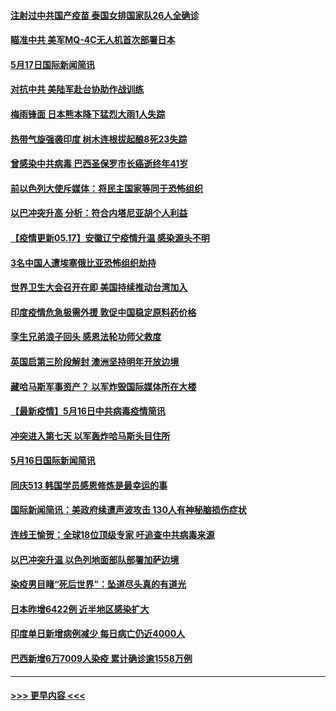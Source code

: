 #### [注射过中共国产疫苗 泰国女排国家队26人全确诊](../pages/prog202/a103121390.md?t=05171902) 
#### [瞄准中共 美军MQ-4C无人机首次部署日本](../pages/prog202/a103121377.md?t=05171902) 
#### [5月17日国际新闻简讯](../pages/prog202/a103121355.md?t=05171902) 
#### [对抗中共 美陆军赴台协助作战训练](../pages/prog202/a103121292.md?t=05171902) 
#### [梅雨锋面 日本熊本降下猛烈大雨1人失踪](../pages/prog202/a103121277.md?t=05171902) 
#### [热带气旋强袭印度 树木连根拔起酿8死23失踪](../pages/prog202/a103121241.md?t=05171902) 
#### [曾感染中共病毒 巴西圣保罗市长癌逝终年41岁](../pages/prog202/a103121172.md?t=05171902) 
#### [前以色列大使斥媒体：将民主国家等同于恐怖组织](../pages/prog202/a103121201.md?t=05171902) 
#### [以巴冲突升高 分析：符合内塔尼亚胡个人利益](../pages/prog202/a103121159.md?t=05171902) 
#### [【疫情更新05.17】安徽辽宁疫情升温 感染源头不明](../pages/prog202/a103114528.md?t=05171902) 
#### [3名中国人遭埃塞俄比亚恐怖组织劫持](../pages/prog202/a103121105.md?t=05171902) 
#### [世界卫生大会召开在即 美国持续推动台湾加入](../pages/prog202/a103121078.md?t=05171902) 
#### [印度疫情危急极需外援 敦促中国稳定原料药价格](../pages/prog202/a103121075.md?t=05171902) 
#### [孪生兄弟浪子回头 感恩法轮功师父救度](../pages/prog202/a103121070.md?t=05171902) 
#### [英国启第三阶段解封 澳洲坚持明年开放边境](../pages/prog202/a103121055.md?t=05171902) 
#### [藏哈马斯军事资产？ 以军炸毁国际媒体所在大楼](../pages/prog202/a103120998.md?t=05171902) 
#### [【最新疫情】5月16日中共病毒疫情简讯](../pages/prog202/a103120996.md?t=05171902) 
#### [冲突进入第七天 以军轰炸哈马斯头目住所](../pages/prog202/a103121000.md?t=05171902) 
#### [5月16日国际新闻简讯](../pages/prog202/a103120985.md?t=05171902) 
#### [同庆513 韩国学员感恩修炼是最幸运的事](../pages/prog202/a103120948.md?t=05171902) 
#### [国际新闻简讯：美政府续遭声波攻击 130人有神秘脑损伤症状](../pages/prog202/a103119624.md?t=05171902) 
#### [连线王愉贺：全球18位顶级专家 吁追查中共病毒来源](../pages/prog202/a103119810.md?t=05171902) 
#### [以巴冲突升温 以色列地面部队部署加萨边境](../pages/prog202/a103119615.md?t=05171902) 
#### [染疫男目睹“死后世界”：坠道尽头真的有道光](../pages/prog202/a103120870.md?t=05171902) 
#### [日本昨增6422例 近半地区感染扩大](../pages/prog202/a103120806.md?t=05171902) 
#### [印度单日新增病例减少 每日病亡仍近4000人](../pages/prog202/a103120532.md?t=05171902) 
#### [巴西新增6万7009人染疫 累计确诊逾1558万例](../pages/prog202/a103120520.md?t=05171902) 

----
#### [ >>> 更早内容 <<< ](../indexes/prog202-earlier.md)
